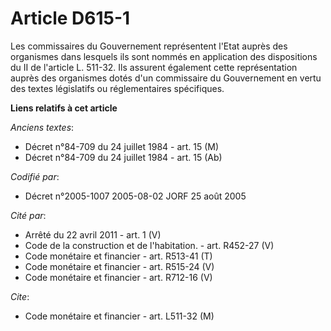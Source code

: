 # Article D615-1

Les commissaires du Gouvernement représentent l'Etat auprès des organismes dans lesquels ils sont nommés en application des
dispositions du II de l'article L. 511-32. Ils assurent également cette représentation auprès des organismes dotés d'un
commissaire du Gouvernement en vertu des textes législatifs ou réglementaires spécifiques.

**Liens relatifs à cet article**

_Anciens textes_:

  - Décret n°84-709 du 24 juillet 1984 - art. 15 (M)
  - Décret n°84-709 du 24 juillet 1984 - art. 15 (Ab)

_Codifié par_:

  - Décret n°2005-1007 2005-08-02 JORF 25 août 2005

_Cité par_:

  - Arrêté du 22 avril 2011 - art. 1 (V)
  - Code de la construction et de l'habitation. - art. R452-27 (V)
  - Code monétaire et financier - art. R513-41 (T)
  - Code monétaire et financier - art. R515-24 (V)
  - Code monétaire et financier - art. R712-16 (V)

_Cite_:

  - Code monétaire et financier - art. L511-32 (M)
